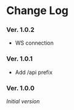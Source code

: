 
Change Log
==========
### Ver. 1.0.2
- WS connection

### Ver. 1.0.1
- Add /api prefix

### Ver. 1.0.0
*Initial version*
